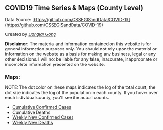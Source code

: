 ## COVID19 Time Series & Maps (County Level)
Data Source: [https://github.com/CSSEGISandData/COVID-19](https://github.com/CSSEGISandData/COVID-19)

Created by [_Donglai Gong_](mailto:gong@bluetao.com)

**Disclaimer**: The material and information contained on this website is for general information purposes only. You should not rely upon the material or information on the website as a basis for making any business, legal or any other decisions. I will not be liable for any false, inaccurate, inappropriate or incomplete information presented on the website.

### Maps: 

NOTE: The dot color on these maps indicates the log of the total count, the dot size indicates the log of the population in each county. If you hover over each individual county, you'll see the actual counts.

- [Cumulative Confirmed Cases](https://truedichotomy.github.io/covid19_public/maps/covid19map_confirmed.html)
- [Cumulative Deaths](https://truedichotomy.github.io/covid19_public/maps/covid19map_death.html)
- [Weekly New Confirmed Cases](https://truedichotomy.github.io/covid19_public/maps/covid19map_delta_confirmed.html)
- [Weekly New Deaths](https://truedichotomy.github.io/covid19_public/maps/covid19map_delta_death.html)
